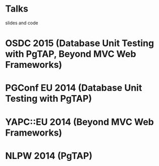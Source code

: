 Talks
=====

slides and code

OSDC 2015 (Database Unit Testing with PgTAP, Beyond MVC Web Frameworks)
=====

PGConf EU 2014 (Database Unit Testing with PgTAP)
=====

YAPC::EU 2014 (Beyond MVC Web Frameworks)
=====

NLPW 2014 (PgTAP)
=====
